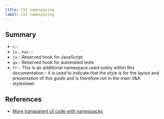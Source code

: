 ```yaml
---
title: CSS namespacing
label: CSS namespacing
---
```


## Summary

- `c-`:
- `is-`, `has-:`
- `js-`: Reserved hook for JavaScript
- `qa-`: Reserved hook for automated tests
- `fr-`: This is an additional namespace used solely within this documentation - it is used to indicate that the style is for the layout and presentation of this guide and is therefore _not_ in the main V&A stylesheet.

## References

- [More transparent UI code with namespaces](https://csswizardry.com/2015/03/more-transparent-ui-code-with-namespaces/)
